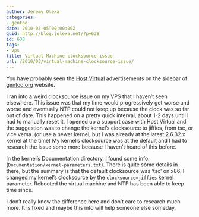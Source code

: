 ```yaml
---
author: Jeremy Olexa
categories:
- gentoo
date: 2010-03-05T00:00:00Z
guid: http://blog.jolexa.net/?p=638
id: 638
tags:
- vps
title: Virtual Machine clocksource issue
url: /2010/03/virtual-machine-clocksource-issue/
---
```


You have probably seen the [Host Virtual][1] advertisements on the sidebar of [gentoo.org][2] website.

I ran into a weird clocksource issue on my VPS that I haven&#8217;t seen elsewhere. This issue was that my time would progressively get worse and worse and eventually NTP could not keep up because the clock was so far out of date. This happened on a pretty quick interval, about 1-2 days until I had to manually reset it. I opened up a support case with Host Virtual and the suggestion was to change the kernel&#8217;s clocksource to jiffies, from tsc, or vice versa. (or use a newer kernel, but I was already at the latest 2.6.32.x kernel at the time) My kernel&#8217;s clocksource was at the default and I had to research the issue some more because I haven&#8217;t heard of this before.

In the kernel&#8217;s Documentation directory, I found some info. (`Documentation/kernel-parameters.txt`). There is quite some details in there, but the summary is that the default clocksource was &#8216;tsc&#8217; on x86. I changed my kernel&#8217;s clocksource by the `clocksource=jiffies` kernel parameter. Rebooted the virtual machine and NTP has been able to keep time since.

I don&#8217;t really know the difference here and don&#8217;t care to research much more. It is fixed and maybe this info will help someone else someday.

 [1]: http://vr.org/
 [2]: http://www.gentoo.org/